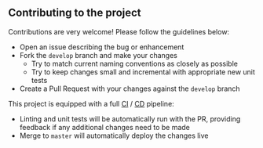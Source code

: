 ## Contributing to the project

Contributions are very welcome! Please follow the guidelines below:

* Open an issue describing the bug or enhancement
* Fork the `develop` branch and make your changes
  * Try to match current naming conventions as closely as possible
  * Try to keep changes small and incremental with appropriate new unit tests
* Create a Pull Request with your changes against the `develop` branch

This project is equipped with a full
[CI](https://en.wikipedia.org/wiki/Continuous_integration)
/
[CD](https://en.wikipedia.org/wiki/Continuous_deployment) pipeline:
 
* Linting and unit tests will be automatically run with the PR, providing
feedback if any additional changes need to be made
* Merge to `master` will automatically deploy the changes live
